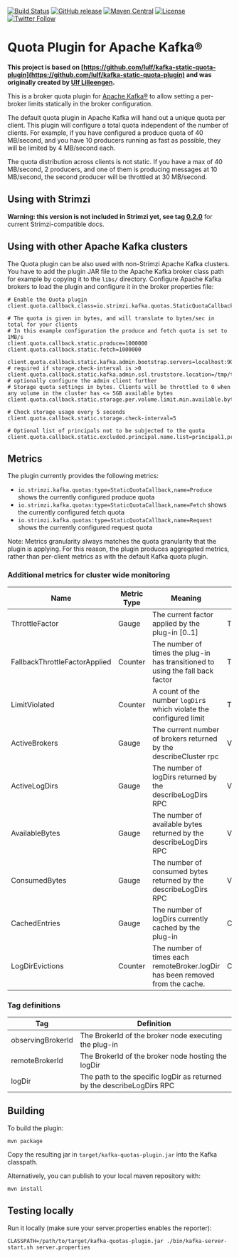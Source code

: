 [![Build Status](https://dev.azure.com/cncf/strimzi/_apis/build/status/kafka-quotas-plugin?branchName=main)](https://dev.azure.com/cncf/strimzi/_build/latest?definitionId=31&branchName=main)
[![GitHub release](https://img.shields.io/github/release/strimzi/kafka-quotas-plugin.svg)](https://github.com/strimzi/kafka-quotas-plugin/releases/latest)
[![Maven Central](https://maven-badges.herokuapp.com/maven-central/io.strimzi/kafka-quotas-plugin/badge.svg)](https://maven-badges.herokuapp.com/maven-central/io.strimzi/kafka-quotas-plugin)
[![License](https://img.shields.io/badge/license-Apache--2.0-blue.svg)](http://www.apache.org/licenses/LICENSE-2.0)
[![Twitter Follow](https://img.shields.io/twitter/follow/strimziio?style=social)](https://twitter.com/strimziio)

# Quota Plugin for Apache Kafka®

**This project is based on [https://github.com/lulf/kafka-static-quota-plugin](https://github.com/lulf/kafka-static-quota-plugin) and was originally created by [Ulf Lilleengen](https://github.com/lulf).**

This is a broker quota plugin for [Apache Kafka®](https://kafka.apache.org) to allow setting a per-broker limits statically in the broker configuration. 

The default quota plugin in Apache Kafka will hand out a unique quota per client. 
This plugin will configure a total quota independent of the number of clients. 
For example, if you have configured a produce quota of 40 MB/second, and you have 10 producers running as fast as possible, they will be limited by 4 MB/second each. 

The quota distribution across clients is not static. 
If you have a max of 40 MB/second, 2 producers, and one of them is producing messages at 10 MB/second, the second producer will be throttled at 30 MB/second.

## Using with Strimzi

**Warning: this version is not included in Strimzi yet, see tag [0.2.0](https://github.com/strimzi/kafka-quotas-plugin/tree/0.2.0)** for current Strimzi-compatible docs.

## Using with other Apache Kafka clusters 

The Quota plugin can be also used with non-Strimzi Apache Kafka clusters.
You have to add the plugin JAR file to the Apache Kafka broker class path for example by copying it to the `libs/` directory. 
Configure Apache Kafka brokers to load the plugin and configure it in the broker properties file:

```properties
# Enable the Quota plugin
client.quota.callback.class=io.strimzi.kafka.quotas.StaticQuotaCallback

# The quota is given in bytes, and will translate to bytes/sec in total for your clients
# In this example configuration the produce and fetch quota is set to 1MB/s
client.quota.callback.static.produce=1000000
client.quota.callback.static.fetch=1000000

client.quota.callback.static.kafka.admin.bootstrap.servers=localhost:9092 # required if storage.check-interval is >0
client.quota.callback.static.kafka.admin.ssl.truststore.location=/tmp/trust.jks # optionally configure the admin client further
# Storage quota settings in bytes. Clients will be throttled to 0 when any volume in the cluster has <= 5GB available bytes
client.quota.callback.static.storage.per.volume.limit.min.available.bytes=5368709120

# Check storage usage every 5 seconds
client.quota.callback.static.storage.check-interval=5

# Optional list of principals not to be subjected to the quota
client.quota.callback.static.excluded.principal.name.list=principal1,principal2
```

## Metrics

The plugin currently provides the following metrics:
* `io.strimzi.kafka.quotas:type=StaticQuotaCallback,name=Produce` shows the currently configured produce quota
* `io.strimzi.kafka.quotas:type=StaticQuotaCallback,name=Fetch` shows the currently configured fetch quota
* `io.strimzi.kafka.quotas:type=StaticQuotaCallback,name=Request` shows the currently configured request quota

Note: Metrics granularity always matches the quota granularity that the plugin is applying.
For this reason, the plugin produces aggregated metrics, rather than per-client metrics as with the default Kafka quota plugin.

### Additional metrics for cluster wide monitoring

| Name                          | Metric Type | Meaning                                                                        | Type                  | Tags                                          |
|-------------------------------|-------------|--------------------------------------------------------------------------------|-----------------------|-----------------------------------------------|
| ThrottleFactor                | Gauge       | The current factor applied by the plug-in [0..1]                               | ThrottleFactor        | `observingBrokerId`                           |
| FallbackThrottleFactorApplied | Counter     | The number of times the plug-in has transitioned to using the fall back factor | ThrottleFactor        | `observingBrokerId`                           |
| LimitViolated                 | Counter     | A count of the number `logDir`s which violate the configured limit             | ThrottleFactor        | `observingBrokerId`                           |
| ActiveBrokers                 | Gauge       | The current number of brokers returned by the describeCluster rpc              | VolumeSource          | `observingBrokerId`                           |
| ActiveLogDirs                 | Gauge       | The number of logDirs returned by the describeLogDirs RPC                      | VolumeSource          | `observingBrokerId`                           | 
| AvailableBytes                | Gauge       | The number of available bytes returned by the describeLogDirs RPC              | VolumeSource          | `[observingBrokerId, remoteBrokerId, logDir]` |
| ConsumedBytes                 | Gauge       | The number of consumed bytes returned by the describeLogDirs RPC               | VolumeSource          | `[observingBrokerId, remoteBrokerId, logDir]` |
| CachedEntries                 | Gauge       | The number of logDirs currently cached by the plug-in                          | CachingVolumeObserver | `observingBrokerId`                           |
| LogDirEvictions               | Counter     | The number of times each remoteBroker.logDir has been removed from the cache.  | CachingVolumeObserver | `[observingBrokerId, remoteBrokerId, logDir]` |

### Tag definitions

| Tag               | Definition                                                             |
|-------------------|------------------------------------------------------------------------|
| observingBrokerId | The BrokerId of the broker node executing the plug-in                  |
| remoteBrokerId    | The BrokerId of the broker node hosting the logDir                     |
| logDir            | The path to the specific logDir as returned by the describeLogDirs RPC |

## Building

To build the plugin:

```
mvn package
```

Copy the resulting jar in `target/kafka-quotas-plugin.jar` into the Kafka classpath.

Alternatively, you can publish to your local maven repository with:

```
mvn install
```

## Testing locally

Run it locally (make sure your server.properties enables the reporter):

```
CLASSPATH=/path/to/target/kafka-quotas-plugin.jar ./bin/kafka-server-start.sh server.properties
```
